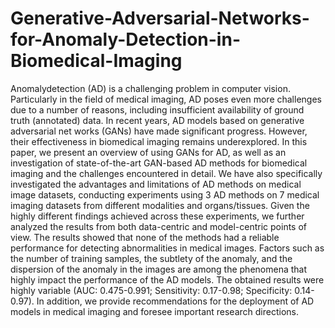 # Generative-Adversarial-Networks-for-Anomaly-Detection-in-Biomedical-Imaging

Anomalydetection (AD) is a challenging problem in computer vision. Particularly in the field
 of medical imaging, AD poses even more challenges due to a number of reasons, including insufficient
 availability of ground truth (annotated) data. In recent years, AD models based on generative adversarial net
works (GANs) have made significant progress. However, their effectiveness in biomedical imaging remains
 underexplored. In this paper, we present an overview of using GANs for AD, as well as an investigation
 of state-of-the-art GAN-based AD methods for biomedical imaging and the challenges encountered in
 detail. We have also specifically investigated the advantages and limitations of AD methods on medical
 image datasets, conducting experiments using 3 AD methods on 7 medical imaging datasets from different
 modalities and organs/tissues. Given the highly different findings achieved across these experiments, we
 further analyzed the results from both data-centric and model-centric points of view. The results showed
 that none of the methods had a reliable performance for detecting abnormalities in medical images. Factors
 such as the number of training samples, the subtlety of the anomaly, and the dispersion of the anomaly in
 the images are among the phenomena that highly impact the performance of the AD models. The obtained
 results were highly variable (AUC: 0.475-0.991; Sensitivity: 0.17-0.98; Specificity: 0.14-0.97). In addition,
 we provide recommendations for the deployment of AD models in medical imaging and foresee important
 research directions.



 

